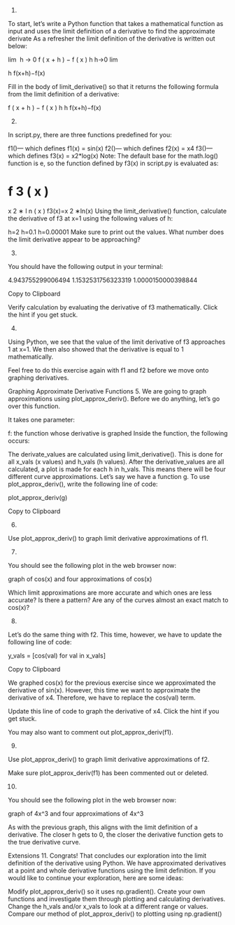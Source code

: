 1.
To start, let’s write a Python function that takes a mathematical function as input and uses the limit definition of a derivative to find the approximate derivate As a refresher the limit definition of the derivative is written out below:

lim
⁡
h
→
0
f
(
x
+
h
)
−
f
(
x
)
h
h→0
lim
​
  
h
f(x+h)−f(x)
​
 
Fill in the body of limit_derivative() so that it returns the following formula from the limit definition of a derivative:

f
(
x
+
h
)
−
f
(
x
)
h
h
f(x+h)−f(x)
​
 
2.
In script.py, there are three functions predefined for you:

f1()— which defines f1(x) = sin(x)
f2()— which defines f2(x) = x4
f3()— which defines f3(x) = x2*log(x)
Note: The default base for the math.log() function is e, so the function defined by f3(x) in script.py is evaluated as:

f
3
(
x
)
=
x
2
∗
l
n
(
x
)
f3(x)=x 
2
 ∗ln(x)
Using the limit_derivative() function, calculate the derivative of f3 at x=1 using the following values of h:

h=2
h=0.1
h=0.00001
Make sure to print out the values. What number does the limit derivative appear to be approaching?

3.
You should have the following output in your terminal:

4.943755299006494
1.1532531756323319
1.0000150000398844

Copy to Clipboard

Verify calculation by evaluating the derivative of f3 mathematically. Click the hint if you get stuck.

4.
Using Python, we see that the value of the limit derivative of f3 approaches 1 at x=1. We then also showed that the derivative is equal to 1 mathematically.

Feel free to do this exercise again with f1 and f2 before we move onto graphing derivatives.

Graphing Approximate Derivative Functions
5.
We are going to graph approximations using plot_approx_deriv(). Before we do anything, let’s go over this function.

It takes one parameter:

f: the function whose derivative is graphed
Inside the function, the following occurs:

The derivate_values are calculated using limit_derivative(). This is done for all x_vals (x values) and h_vals (h values).
After the derivative_values are all calculated, a plot is made for each h in h_vals. This means there will be four different curve approximations.
Let’s say we have a function g. To use plot_approx_deriv(), write the following line of code:

plot_approx_deriv(g)

Copy to Clipboard

6.
Use plot_approx_deriv() to graph limit derivative approximations of f1.

7.
You should see the following plot in the web browser now:

graph of cos(x) and four approximations of cos(x)

Which limit approximations are more accurate and which ones are less accurate? Is there a pattern? Are any of the curves almost an exact match to cos(x)?

8.
Let’s do the same thing with f2. This time, however, we have to update the following line of code:

y_vals = [cos(val) for val in x_vals]

Copy to Clipboard

We graphed cos(x) for the previous exercise since we approximated the derivative of sin(x). However, this time we want to approximate the derivative of x4. Therefore, we have to replace the cos(val) term.

Update this line of code to graph the derivative of x4. Click the hint if you get stuck.

You may also want to comment out plot_approx_deriv(f1).

9.
Use plot_approx_deriv() to graph limit derivative approximations of f2.

Make sure plot_approx_deriv(f1) has been commented out or deleted.

10.
You should see the following plot in the web browser now:

graph of 4x^3 and four approximations of 4x^3

As with the previous graph, this aligns with the limit definition of a derivative. The closer h gets to 0, the closer the derivative function gets to the true derivative curve.

Extensions
11.
Congrats! That concludes our exploration into the limit definition of the derivative using Python. We have approximated derivatives at a point and whole derivative functions using the limit definition. If you would like to continue your exploration, here are some ideas:

Modify plot_approx_deriv() so it uses np.gradient().
Create your own functions and investigate them through plotting and calculating derivatives.
Change the h_vals and/or x_vals to look at a different range or values.
Compare our method of plot_approx_deriv() to plotting using np.gradient()